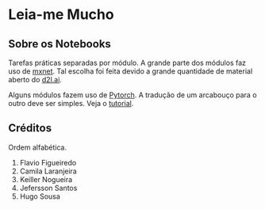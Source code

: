 # Leia-me Mucho

## Sobre os Notebooks

Tarefas práticas separadas por módulo. A grande parte dos módulos faz uso de
[mxnet](https://mxnet.apache.org/). Tal escolha foi feita devido a grande
quantidade de material aberto do [d2l.ai](https://d2l.ai).

Alguns módulos fazem uso de [Pytorch](https://pytorch.org/). A tradução
de um arcabouço para o outro deve ser simples. Veja o
[tutorial](https://beta.mxnet.io/guide/getting-started/to-mxnet/pytorch.html).

## Créditos

Ordem alfabética.

1. Flavio Figueiredo
1. Camila Laranjeira
1. Keiller Nogueira
1. Jefersson Santos
1. Hugo Sousa
